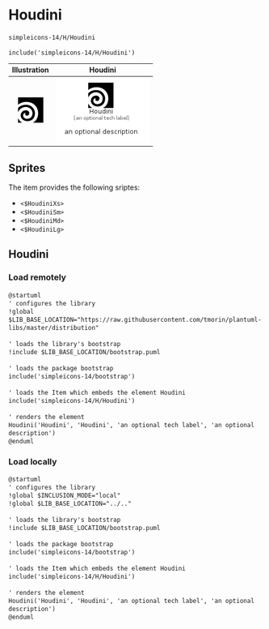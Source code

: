 # Houdini


```text
simpleicons-14/H/Houdini
```

```text
include('simpleicons-14/H/Houdini')
```



| Illustration | Houdini |
| :---: | :---: |
| ![illustration for Illustration](../../simpleicons-14/H/Houdini.png) | ![illustration for Houdini](../../simpleicons-14/H/Houdini.Local.png) |



## Sprites
The item provides the following sriptes:

- `<$HoudiniXs>`
- `<$HoudiniSm>`
- `<$HoudiniMd>`
- `<$HoudiniLg>`





## Houdini

### Load remotely
```plantuml
@startuml
' configures the library
!global $LIB_BASE_LOCATION="https://raw.githubusercontent.com/tmorin/plantuml-libs/master/distribution"

' loads the library's bootstrap
!include $LIB_BASE_LOCATION/bootstrap.puml

' loads the package bootstrap
include('simpleicons-14/bootstrap')

' loads the Item which embeds the element Houdini
include('simpleicons-14/H/Houdini')

' renders the element
Houdini('Houdini', 'Houdini', 'an optional tech label', 'an optional description')
@enduml
```

### Load locally
```plantuml
@startuml
' configures the library
!global $INCLUSION_MODE="local"
!global $LIB_BASE_LOCATION="../.."

' loads the library's bootstrap
!include $LIB_BASE_LOCATION/bootstrap.puml

' loads the package bootstrap
include('simpleicons-14/bootstrap')

' loads the Item which embeds the element Houdini
include('simpleicons-14/H/Houdini')

' renders the element
Houdini('Houdini', 'Houdini', 'an optional tech label', 'an optional description')
@enduml
```

